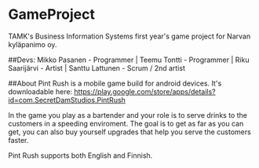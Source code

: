 # GameProject
TAMK's Business Information Systems first year's game project for Narvan kyläpanimo oy.

##Devs:
  Mikko Pasanen - Programmer  |
  Teemu Tontti - Programmer  |
  Riku Saarijärvi - Artist  |
  Santtu Lattunen - Scrum / 2nd artist

##About
Pint Rush is a mobile game build for android devices.
It's downloadable here: https://play.google.com/store/apps/details?id=com.SecretDamStudios.PintRush

In the game you play as a bartender and your role is to serve drinks to the customers in a speeding enviroment. 
The goal is to get as far as you can get, you can also buy yourself upgrades that help you serve the customers faster.

Pint Rush supports both English and Finnish.
